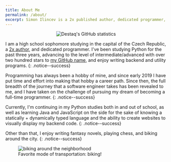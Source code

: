 ```yaml
---
title: About Me
permalink: /about/
excerpt: Simon Ilincev is a 2x published author, dedicated programmer, and high school sophomore. He is interested in Machine Learning and Data Analysis, and has over two hundred stars on his GitHub repositories.
---
```


<p align="center"> <img src="https://github-readme-stats.vercel.app/api?username=destaq&show_icons=true" alt="Destaq's GitHub statistics" /> </p>

I am a high school sophomore studying in the capital of the Czech Republic, a [2x author](https://www.goodreads.com/author/show/19271921.Simon_Ilincev), and dedicated programmer. I've been studying Python for the past three years, advancing to the level of intermediate/advanced with over two hundred stars to [my GitHub name](https://github.com/Destaq), and enjoy writing backend and utility programs.
{: .notice--success}

Programming has always been a hobby of mine, and since early 2019 I have put time and effort into making that hobby a career path. Since then, the full breadth of the journey that a software engineer takes has been revealed to me, and I have taken on the challenge of pursuing my dream of becoming a full-time programmer.
{: .notice--success}

Currently, I'm continuing in my Python studies both in and out of school, as well as learning Java and JavaScript on the side for the sake of knowing a statically + dynamically typed language and the ability to create websites to visually display my backend code.
{: .notice--success}

Other than that, I enjoy writing fantasy novels, playing chess, and biking around the city.
{: .notice--success}

<figure style="width: 300px" class="align-center">
  <img src="{{ site.url }}{{ site.baseurl }}/assets/images/biking.jpg" alt="biking around the neighborhood">
  <figcaption>Favorite mode of transportation: biking!</figcaption>
</figure> 